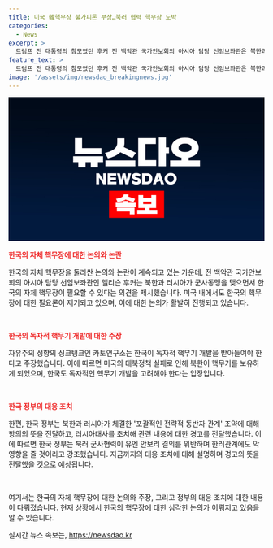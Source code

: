 ```yaml
---
title: 미국 韓핵무장 불가피론 부상…북러 협력 핵무장 도박
categories:
  - News
excerpt: >
  트럼프 전 대통령의 참모였던 후커 전 백악관 국가안보회의 아시아 담당 선임보좌관은 북한과 러시아의 군사동맹이 한국이 자체 핵무장을 추진할 수 있음을 시사하며 우려를 표현했다. 미국의 대북정책 실패 인정과 한국의 독자적 핵무기 개발에 대한 논의가 고조되는 가운데, 한국 정부는 러시아에 항의를 전달하며 관련 협력이 안보리 결의 위반이며 한러관계에도 악영향을 미친다는 입장을 강조했다.
feature_text: >
  트럼프 전 대통령의 참모였던 후커 전 백악관 국가안보회의 아시아 담당 선임보좌관은 북한과 러시아의 군사동맹이 한국이 자체 핵무장을 추진할 수 있음을 시사하며 우려를 표현했다. 미국의 대북정책 실패 인정과 한국의 독자적 핵무기 개발에 대한 논의가 고조되는 가운데, 한국 정부는 러시아에 항의를 전달하며 관련 협력이 안보리 결의 위반이며 한러관계에도 악영향을 미친다는 입장을 강조했다.
image: '/assets/img/newsdao_breakingnews.jpg'
---
```


<p><img src="/assets/img/newsdao_breakingnews.jpg" alt="implanttips 속보" /></p>

<p><b><span style="color: #ee2323;">한국의 자체 핵무장에 대한 논의와 논란</span></b></p>

<p>한국의 자체 핵무장을 둘러싼 논의와 논란이 계속되고 있는 가운데, 전 백악관 국가안보회의 아시아 담당 선임보좌관인 앨리슨 후커는 북한과 러시아가 군사동맹을 맺으면서 한국의 자체 핵무장이 필요할 수 있다는 의견을 제시했습니다. 미국 내에서도 한국의 핵무장에 대한 필요론이 제기되고 있으며, 이에 대한 논의가 활발히 진행되고 있습니다.</p>

<p data-ke-size="size16">&nbsp;</p>

<p><b><span style="color: #ee2323;">한국의 독자적 핵무기 개발에 대한 주장</span></b></p>

<p>자유주의 성향의 싱크탱크인 카토연구소는 한국이 독자적 핵무기 개발을 받아들여야 한다고 주장했습니다. 이에 따르면 미국의 대북정책 실패로 인해 북한이 핵무기를 보유하게 되었으며, 한국도 독자적인 핵무기 개발을 고려해야 한다는 입장입니다.</p>

<p data-ke-size="size16">&nbsp;</p>

<p><b><span style="color: #ee2323;">한국 정부의 대응 조치</span></b></p>

<p>한편, 한국 정부는 북한과 러시아가 체결한 '포괄적인 전략적 동반자 관계' 조약에 대해 항의의 뜻을 전달하고, 러시아대사를 초치해 관련 내용에 대한 경고를 전달했습니다. 이에 따르면 한국 정부는 북러 군사협력이 유엔 안보리 결의를 위반하며 한러관계에도 악영향을 줄 것이라고 강조했습니다. 지금까지의 대응 조치에 대해 설명하며 경고의 뜻을 전달했을 것으로 예상됩니다.</p>

<p data-ke-size="size16">&nbsp;</p>

<p>여기서는 한국의 자체 핵무장에 대한 논의와 주장, 그리고 정부의 대응 조치에 대한 내용이 다뤄졌습니다. 현재 상황에서 한국의 핵무장에 대한 심각한 논의가 이뤄지고 있음을 알 수 있습니다.</p>
실시간 뉴스 속보는, <a href="https://newsdao.kr" rel="dofollow">https://newsdao.kr</a>


